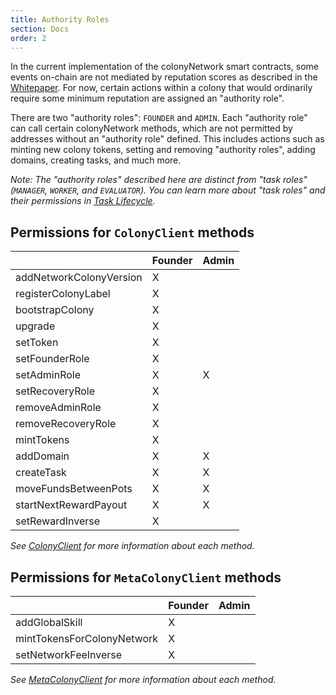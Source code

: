 ```yaml
---
title: Authority Roles
section: Docs
order: 2
---
```


In the current implementation of the colonyNetwork smart contracts, some events on-chain are not mediated by reputation scores as described in the [Whitepaper](https://colony.io/whitepaper.pdf). For now, certain actions within a colony that would ordinarily require some minimum reputation are assigned an "authority role".

There are two "authority roles": `FOUNDER` and `ADMIN`. Each "authority role" can call certain colonyNetwork methods, which are not permitted by addresses without an "authority role" defined. This includes actions such as minting new colony tokens, setting and removing "authority roles", adding domains, creating tasks, and much more.

*Note: The "authority roles" described here are distinct from "task roles" (`MANAGER`, `WORKER`, and `EVALUATOR`). You can learn more about "task roles" and their permissions in [Task Lifecycle](/colonyjs/docs-task-lifecycle).*

## Permissions for `ColonyClient` methods

|                                   | Founder       | Admin         |
|-----------------------------------|---------------|---------------|
| addNetworkColonyVersion           | X             |               |
| registerColonyLabel               | X             |               |
| bootstrapColony                   | X             |               |
| upgrade                           | X             |               |
| setToken                          | X             |               |
| setFounderRole                    | X             |               |
| setAdminRole                      | X             | X             |
| setRecoveryRole                   | X             |               |
| removeAdminRole                   | X             |               |
| removeRecoveryRole                | X             |               |
| mintTokens                        | X             |               |
| addDomain                         | X             | X             |
| createTask                        | X             | X             |
| moveFundsBetweenPots              | X             | X             |
| startNextRewardPayout             | X             | X             |
| setRewardInverse                  | X             |               |

*See [ColonyClient](/colonyjs/api-colonyclient) for more information about each method.*

## Permissions for `MetaColonyClient` methods

|                                   | Founder       | Admin         |
|-----------------------------------|---------------|---------------|
| addGlobalSkill                    | X             |               |
| mintTokensForColonyNetwork        | X             |               |
| setNetworkFeeInverse              | X             |               |

*See [MetaColonyClient](/colonyjs/api-metacolonyclient) for more information about each method.*
